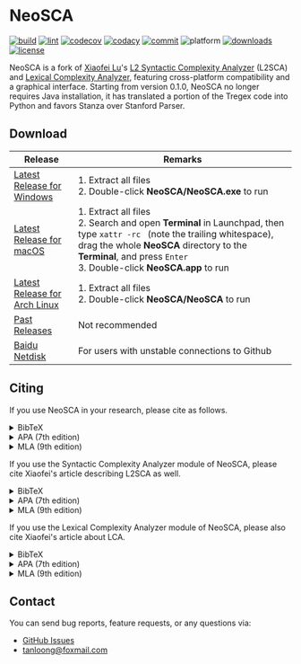 # NeoSCA

[![build](https://github.com/tanloong/neosca/workflows/build/badge.svg)](https://github.com/tanloong/neosca/actions?query=workflow%3Abuild)
[![lint](https://github.com/tanloong/neosca/workflows/lint/badge.svg)](https://github.com/tanloong/neosca/actions?query=workflow%3ALint)
[![codecov](https://img.shields.io/codecov/c/github/tanloong/neosca)](https://codecov.io/gh/tanloong/neosca)
[![codacy](https://app.codacy.com/project/badge/Grade/6d49b7a0f3ac44b79d6fc6b87b303034)](https://www.codacy.com/gh/tanloong/neosca/dashboard?utm_source=github.com&amp;utm_medium=referral&amp;utm_content=tanloong/neosca&amp;utm_campaign=Badge_Grade)
[![commit](https://img.shields.io/github/last-commit/tanloong/neosca)](https://github.com/tanloong/neosca/commits/master)
![platform](https://img.shields.io/badge/platform-Windows%20%7C%20macOS%20%7C%20Linux-lightgray)
[![downloads](https://static.pepy.tech/badge/neosca)](https://pepy.tech/project/neosca)
[![license](https://img.shields.io/github/license/tanloong/neosca)](https://github.com/tanloong/neosca/blob/master/LICENSE)

NeoSCA is a fork of [Xiaofei Lu](http://personal.psu.edu/xxl13/index.html)'s [L2 Syntactic Complexity Analyzer](http://personal.psu.edu/xxl13/downloads/l2sca.html) (L2SCA) and [Lexical Complexity Analyzer](https://sites.psu.edu/xxl13/lca/), featuring cross-platform compatibility and a graphical interface. Starting from version 0.1.0, NeoSCA no longer requires Java installation, it has translated a portion of the Tregex code into Python and favors Stanza over Stanford Parser.

## Download

|Release|Remarks|
|-|-|
|[Latest Release for Windows](https://github.com/tanloong/neosca/releases/download/0.1.1/NeoSCA-0.1.1-windows.zip)|1. Extract all files<br>2. Double-click **NeoSCA/NeoSCA.exe** to run|
|[Latest Release for macOS](https://github.com/tanloong/neosca/releases/download/0.1.1/NeoSCA-0.1.1-macos.zip)|1. Extract all files<br>2. Search and open **Terminal** in Launchpad, then type `xattr -rc ` (note the trailing whitespace), drag the whole **NeoSCA** directory to the **Terminal**, and press `Enter` <br>3. Double-click **NeoSCA.app** to run|
|[Latest Release for Arch Linux](https://github.com/tanloong/neosca/releases/download/0.1.1/NeoSCA-0.1.1-archlinux.tar.gz)|1. Extract all files<br>2. Double-click **NeoSCA/NeoSCA** to run<br>|
|[Past Releases](https://github.com/tanloong/neosca/releases)|Not recommended|
|[Baidu Netdisk](https://pan.baidu.com/s/1okMY3Dw20jQJtQfS6KtlYw?pwd=nsca)|For users with unstable connections to Github|

<!-- ### Download from source -->
<!---->
<!-- ```sh -->
<!-- git clone https://github.com/tanloong/neosca -->
<!-- cd neosca -->
<!-- pip3 install . -->
<!-- python -m neosca gui -->
<!-- ``` -->

## Citing

If you use NeoSCA in your research, please cite as follows.

<details>

<summary>
BibTeX
</summary>

```BibTeX
@misc{long2024neosca,
title        = {NeoSCA: A Fork of L2 Syntactic Complexity Analyzer, version 0.1.1},
author       = {Long Tan},
howpublished = {\url{https://github.com/tanloong/neosca}},
year         = {2024}
}
```

</details>

<details>

<summary>
APA (7th edition)
</summary>

<pre>Tan, L. (2024). <i>NeoSCA</i> (version 0.1.1) [Computer software]. Github. https://github.com/tanloong/neosca</pre>

</details>

<details>

<summary>
MLA (9th edition)
</summary>

<pre>Tan, Long. <i>NeoSCA</i>. version 0.1.1, GitHub, 2024, https://github.com/tanloong/neosca.</pre>

</details>

If you use the Syntactic Complexity Analyzer module of NeoSCA, please cite Xiaofei's article describing L2SCA as well.

<details>

<summary>
BibTeX
</summary>

```BibTeX
@article{xiaofei2010automatic,
title     = {Automatic analysis of syntactic complexity in second language writing},
author    = {Xiaofei Lu},
journal   = {International journal of corpus linguistics},
volume    = {15},
number    = {4},
pages     = {474--496},
year      = {2010},
publisher = {John Benjamins Publishing Company},
doi       = {10.1075/ijcl.15.4.02lu},
}
```

</details>

<details>

<summary>
APA (7th edition)
</summary>

<pre>Lu, X. (2010). Automatic analysis of syntactic complexity in second language writing. <i>International Journal of Corpus Linguistics, 15</i>(4), 474-496. https://doi.org/10.1075/ijcl.15.4.02lu</pre>

</details>

<details>

<summary>
MLA (9th edition)
</summary>

<pre>Lu, Xiaofei. "Automatic Analysis of Syntactic Complexity in Second Language Writing." <i>International Journal of Corpus Linguistics</i>, vol. 15, no. 4, John Benjamins Publishing Company, 2010, pp. 474-96, https://doi.org/10.1075/ijcl.15.4.02lu</pre>

</details>

If you use the Lexical Complexity Analyzer module of NeoSCA, please also cite Xiaofei's article about LCA.

<details>

<summary>
BibTeX
</summary>

```BibTeX
@article{xiaofei2012relationship,
author  = {Xiaofei Lu},
title   = {The Relationship of Lexical Richness to the Quality of ESL Learners' Oral Narratives},
journal = {The Modern Language Journal},
volume  = {96},
number  = {2},
pages   = {190-208},
doi     = {https://doi.org/10.1111/j.1540-4781.2011.01232\_1.x},
year    = {2012}
}
```

</details>

<details>

<summary>
APA (7th edition)
</summary>

<pre>Lu, X. (2012). The relationship of lexical richness to the quality of ESL learners' oral narratives. <i>The Modern Language Journal, 96</i>(2), 190-208.</pre>

</details>

<details>

<summary>
MLA (9th edition)
</summary>

<pre>Lu, Xiaofei. "The Relationship of Lexical Richness to the Quality of ESL Learners' Oral Narratives." <i>The Modern Language Journal</i>, vol. 96, no. 2, Wiley-Blackwell, 2012, pp. 190-208.</pre>

</details>

## Contact

You can send bug reports, feature requests, or any questions via:

+ [GitHub Issues](https://github.com/tanloong/neosca/issues)
+ tanloong@foxmail.com
